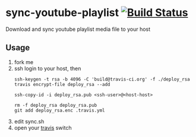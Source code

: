 # sync-youtube-playlist [![Build Status](https://travis-ci.org/lotreal/sync-youtube-playlist.svg?branch=master)](https://travis-ci.org/lotreal/sync-youtube-playlist)
Download and sync youtube playlist media file to your host

## Usage
1. fork me
2. ssh login to your host, then
   ``` shell
   ssh-keygen -t rsa -b 4096 -C 'build@travis-ci.org' -f ./deploy_rsa
   travis encrypt-file deploy_rsa --add

   ssh-copy-id -i deploy_rsa.pub <ssh-user>@<host-host>

   rm -f deploy_rsa deploy_rsa.pub
   git add deploy_rsa.enc .travis.yml
   ```
3. edit sync.sh
4. open your [travis](https://travis-ci.org) switch
